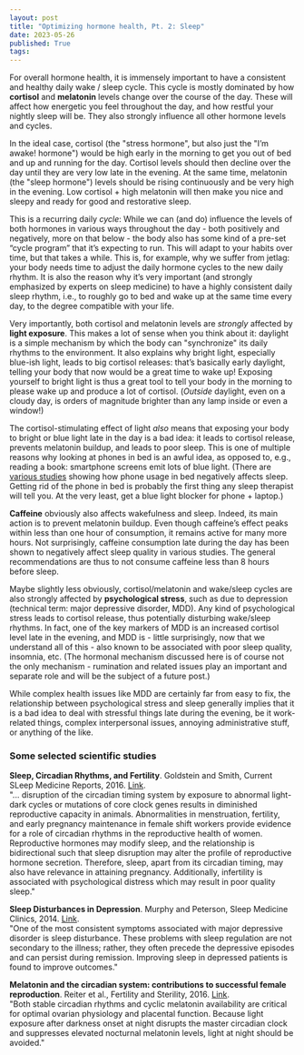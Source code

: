 ```yaml
---
layout: post
title: "Optimizing hormone health, Pt. 2: Sleep"
date: 2023-05-26
published: True
tags: 
---
```

For overall hormone health, it is immensely important to have a consistent and healthy daily wake / sleep cycle.
This cycle is mostly dominated by how **cortisol** and **melatonin** levels change over the course of the day.
These will affect how energetic you feel throughout the day, and how restful your nightly sleep will be.
They also strongly influence all other hormone levels and cycles.

In the ideal case, cortisol (the "stress hormone", but also just the "I’m awake! hormone") would be high early in the morning to get you out of bed and up and running for the day.
Cortisol levels should then decline over the day until they are very low late in the evening. 
At the same time, melatonin (the "sleep hormone") levels should be rising continuously and be very high in the evening. 
Low cortisol + high melatonin will then make you nice and sleepy and ready for good and restorative sleep.

This is a recurring daily *cycle*: 
While we can (and do) influence the levels of both hormones in various ways throughout the day - both positively and negatively, more on that below - the body also has some kind of a pre-set “cycle program” that it’s expecting to run. 
This will adapt to your habits over time, but that takes a while.
This is, for example, why we suffer from jetlag: your body needs time to adjust the daily hormone cycles to the new daily rhythm.
It is also the reason why it’s very important (and strongly emphasized by experts on sleep medicine) to have a highly consistent daily sleep rhythm, i.e., to roughly go to bed and wake up at the same time every day, to the degree compatible with your life.

Very importantly, both cortisol and melatonin levels are *strongly* affected by **light exposure**. 
This makes a lot of sense when you think about it: daylight is a simple mechanism by which the body can "synchronize" its daily rhythms to the environment. 
It also explains why bright light, especially blue-ish light, leads to big cortisol releases: that’s basically early daylight, telling your body that now would be a great time to wake up! 
Exposing yourself to bright light is thus a great tool to tell your body in the morning to please wake up and produce a lot of cortisol.
(*Outside* daylight, even on a cloudy day, is orders of magnitude brighter than any lamp inside or even a window!)

The cortisol-stimulating effect of light *also* means that exposing your body to bright or blue light late in the day is a bad idea: it leads to cortisol release, prevents melatonin buildup, and leads to poor sleep.
This is one of multiple reasons why looking at phones in bed is an awful idea, as opposed to, e.g., reading a book: smartphone screens emit lots of blue light. 
(There are [various studies](https://doi.org/10.1016/j.socscimed.2015.11.037) showing how phone usage in bed negatively affects sleep. 
Getting rid of the phone in bed is probably the first thing any sleep therapist will tell you.
At the very least, get a blue light blocker for phone + laptop.) 

**Caffeine** obviously also affects wakefulness and sleep. 
Indeed, its main action is to prevent melatonin buildup. 
Even though caffeine’s effect peaks within less than one hour of consumption, it remains active for many more hours. 
Not surprisingly, caffeine consumption late during the day has been shown to negatively affect sleep quality in various studies.
The general recommendations are thus to not consume caffeine less than 8 hours before sleep.

Maybe slightly less obviously, cortisol/melatonin and wake/sleep cycles are also strongly affected by **psychological stress**, such as due to depression (technical term: major depressive disorder, MDD). 
Any kind of psychological stress leads to cortisol release, thus potentially disturbing wake/sleep rhythms. 
In fact, one of the key markers of MDD is an increased cortisol level late in the evening, and MDD is  - little surprisingly, now that we understand all of this - also known to be associated with poor sleep quality, insomnia, etc.
(The hormonal mechanism discussed here is of course not the only mechanism - rumination and related issues play an important and separate role and will be the subject of a future post.)

While complex health issues like MDD are certainly far from easy to fix, the relationship between psychological stress and sleep generally implies that it is a bad idea to deal with stressful things late during the evening, be it work-related things, complex interpersonal issues, annoying administrative stuff, or anything of the like.


### Some selected scientific studies
**Sleep, Circadian Rhythms, and Fertility**. Goldstein and Smith, Current SLeep Medicine Reports, 2016. [Link](https://link.springer.com/article/10.1007/s40675-016-0057-9).  
"... disruption of the circadian timing system by exposure to abnormal light-dark cycles or mutations of core clock genes results in diminished reproductive capacity in animals. Abnormalities in menstruation, fertility, and early pregnancy maintenance in female shift workers provide evidence for a role of circadian rhythms in the reproductive health of women. Reproductive hormones may modify sleep, and the relationship is bidirectional such that sleep disruption may alter the profile of reproductive hormone secretion. Therefore, sleep, apart from its circadian timing, may also have relevance in attaining pregnancy. Additionally, infertility is associated with psychological distress which may result in poor quality sleep."

**Sleep Disturbances in Depression**. Murphy and Peterson, Sleep Medicine Clinics, 2014. [Link](https://www.ncbi.nlm.nih.gov/pmc/articles/PMC5678925/).  
"One of the most consistent symptoms associated with major depressive disorder is sleep disturbance. These problems with sleep regulation are not secondary to the illness; rather, they often precede the depressive episodes and can persist during remission. Improving sleep in depressed patients is found to improve outcomes."

**Melatonin and the circadian system: contributions to successful female reproduction**. Reiter et al., Fertility and Sterility, 2016. [Link](https://www.sciencedirect.com/science/article/pii/S0015028214005470).  
"Both stable circadian rhythms and cyclic melatonin availability are critical for optimal ovarian physiology and placental function. Because light exposure after darkness onset at night disrupts the master circadian clock and suppresses elevated nocturnal melatonin levels, light at night should be avoided."
